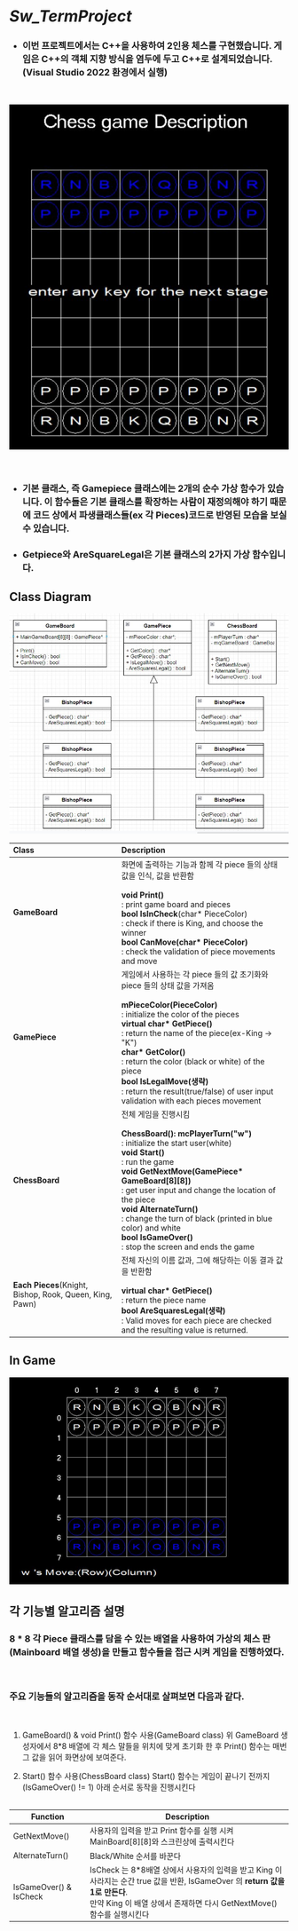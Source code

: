 # __*Sw_TermProject*__

* ### 이번 프로젝트에서는 C++을 사용하여 2인용 체스를 구현했습니다. 게임은 C++의 객체 지향 방식을 염두에 두고 C++로 설계되었습니다.(Visual Studio 2022 환경에서 실행)

<br>

![캡처](/src/texture/start_chessgame.JPG)


<br>

* ### 기본 클래스, 즉 **Gamepiece** 클래스에는 2개의 순수 가상 함수가 있습니다. 이 함수들은 기본 클래스를 확장하는 사람이 재정의해야 하기 때문에 코드 상에서 파생클래스들(ex 각 Pieces)코드로 반영된 모습을 보실 수 있습니다.
* ###  Getpiece와 AreSquareLegal은 기본 클래스의 2가지 가상 함수입니다.




## Class Diagram

![캡처](/src/texture/class_diagram.jpg)


Class|Description
:--|:--
**GameBoard**|화면에 출력하는 기능과 함께 각 piece 들의 상태 값을 인식, 값을 반환함<br><br> **void Print()** <br>: print game board and pieces<br>**bool IsInCheck**(char* PieceColor)<br>: check if there is King, and choose the winner<br>__bool CanMove(char* PieceColor)__<br>: check the validation of piece movements and move
**GamePiece**|게임에서 사용하는 각 piece 들의 값 초기화와 piece 들의 상태 값을 가져옴<br><br>**mPieceColor(PieceColor)**<br>: initialize the color of the pieces<br> __virtual char* GetPiece()__ <br>: return the name of the piece(ex-King -> "K")<br> __char* GetColor()__<br>: return the color (black or white) of the piece<br> __bool IsLegalMove(생략)__<br>: return the result(true/false) of user input validation with each pieces movement 
**ChessBoard**|전체 게임을 진행시킴<br><br>__ChessBoard(): mcPlayerTurn("w")__<br>: initialize the start user(white)<br>__void Start()__<br>: run the game<br>__void GetNextMove(GamePiece* GameBoard[8][8])__<br>: get user input and change the location of the piece<br>__void AlternateTurn()__<br>: change the turn of black (printed in blue color) and white<br>__bool IsGameOver()__<br>: stop the screen and ends the game
**Each Pieces**(Knight, Bishop, Rook, Queen, King, Pawn)|전체 자신의 이름 값과, 그에 해당하는 이동 결과 값을 반환함<br><br>__virtual char* GetPiece()__<br>: return the piece name<br>__bool AreSquaresLegal(생략)__<br>: Valid moves for each piece are checked and the resulting value is returned.










## In Game

![캡처](/src/texture/play_chessgame.JPG)

## 각 기능별 알고리즘 설명
### 8 * 8 각 Piece 클래스를 담을 수 있는 배열을 사용하여 가상의 체스 판(Mainboard 배열 생성)을 만들고 함수들을 접근 시켜 게임을 진행하였다.
<br>

### 주요 기능들의 알고리즘을 동작 순서대로 살펴보면 다음과 같다.
<br>

1. GameBoard() & void Print() 함수 사용(GameBoard class)
위 GameBoard 생성자에서 8*8 배열에 각 체스 말들을 위치에 맞게 초기화 한 후 Print() 함수는 매번 그 값을 읽어 화면상에 보여준다. 


2.  Start() 함수 사용(ChessBoard class)
Start() 함수는 게임이 끝나기 전까지 (IsGameOver() != 1) 아래 순서로 동작을 진행시킨다
<br><br>

Function|Description
--|--
GetNextMove()|사용자의 입력을 받고 Print 함수를 실행 시켜 MainBoard[8][8]와 스크린상에 출력시킨다
AlternateTurn()|Black/White 순서를 바꾼다
IsGameOver() & IsCheck|IsCheck 는 8*8배열 상에서 사용자의 입력을 받고 King 이 사라지는 순간 true 값을 반환, IsGameOver 의 **return 값을 1로 만든다**.<br>만약 King 이 배열 상에서 존재하면 다시 GetNextMove() 함수를 실행시킨다 





